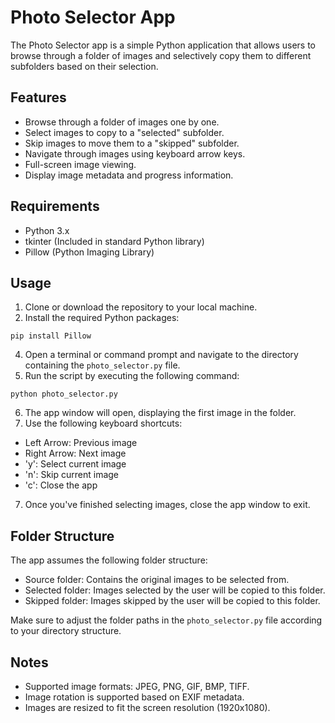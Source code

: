 # Photo Selector App

The Photo Selector app is a simple Python application that allows users to browse through a folder of images and selectively copy them to different subfolders based on their selection.

## Features

- Browse through a folder of images one by one.
- Select images to copy to a "selected" subfolder.
- Skip images to move them to a "skipped" subfolder.
- Navigate through images using keyboard arrow keys.
- Full-screen image viewing.
- Display image metadata and progress information.

## Requirements

- Python 3.x
- tkinter (Included in standard Python library)
- Pillow (Python Imaging Library)

## Usage

1. Clone or download the repository to your local machine.
2. Install the required Python packages:
```
pip install Pillow
```
4. Open a terminal or command prompt and navigate to the directory containing the `photo_selector.py` file.
5. Run the script by executing the following command:
```
python photo_selector.py
```
6. The app window will open, displaying the first image in the folder.
7. Use the following keyboard shortcuts:
- Left Arrow: Previous image
- Right Arrow: Next image
- 'y': Select current image
- 'n': Skip current image
- 'c': Close the app
7. Once you've finished selecting images, close the app window to exit.

## Folder Structure

The app assumes the following folder structure:
- Source folder: Contains the original images to be selected from.
- Selected folder: Images selected by the user will be copied to this folder.
- Skipped folder: Images skipped by the user will be copied to this folder.

Make sure to adjust the folder paths in the `photo_selector.py` file according to your directory structure.

## Notes

- Supported image formats: JPEG, PNG, GIF, BMP, TIFF.
- Image rotation is supported based on EXIF metadata.
- Images are resized to fit the screen resolution (1920x1080).

